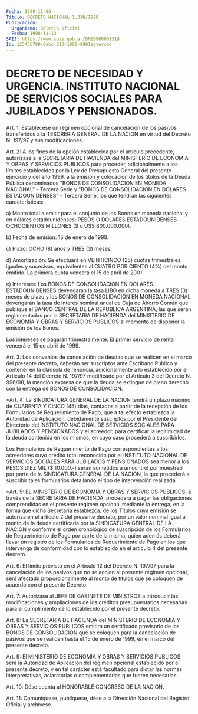 ```yaml
---
Fecha: 1998-11-06
Título: DECRETO NACIONAL 1.318/1998
Publicación:
  Organismo: Boletín Oficial
  Fecha: 1998-11-13
SAIJ: https://www.saij.gob.ar/DN19980001318
Id: 123456789-0abc-813-1000-8991soterced
---
```

# DECRETO DE NECESIDAD Y URGENCIA. INSTITUTO NACIONAL DE SERVICIOS SOCIALES PARA JUBILADOS Y PENSIONADOS.

<a id="1"></a>
Art. 1: Establécese un régimen opcional de  cancelación de los pasivos transferidos a la TESORERIA GENERAL DE LA  NACION en virtud del Decreto N. 197/97 y sus modificaciones.

<a id="2"></a>
Art.  2:  A  los  fines  de la opción establecida por el  artículo precedente, autorízase a la  SECRETARIA  DE HACIENDA del MINISTERIO DE ECONOMIA Y OBRAS Y SERVICIOS PUBLICOS para proceder, adicionalmente a los límites establecidos por la Ley de Presupuesto General  del  presente ejercicio y del año 1999,  a  la emisión  y colocación de los títulos de la Deuda Pública denominados "BONOS DE CONSOLIDACION EN  MONEDA  NACIONAL"  -  Tercera  Serie  y "BONOS DE CONSOLIDACION EN DOLARES ESTADOUNIDENSES" - Tercera Serie,  los que tendrán las siguientes características:

a)  Monto  total  a  emitir para el conjunto de los Bonos en moneda nacional y en dólares estadounidenses: PESOS O DOLARES ESTADOUNIDENSES OCHOCIENTOS MILLONES  ($ o U$S  800.000.000).

b) Fecha de emisión: 15 de enero de 1999.

c) Plazo: OCHO (8) años y TRES (3) meses.

d) Amortización: Se efectuará en VEINTICINCO (25) cuotas trimestrales,  iguales  y  sucesivas, equivalentes  al  CUATRO  POR CIENTO (4%) del monto emitido.  La  primera  cuota vencerá el 15 de abril de 2001.

e) Intereses: Los BONOS DE CONSOLIDACION EN DOLARES ESTADOUNIDENSES devengarán la tasa LIBO en dicha moneda a TRES (3) meses de plazo y los BONOS DE CONSOLIDACION EN MONEDA NACIONAL devengarán la tasa de interés nominal anual de Caja de Ahorro Común que publique el BANCO CENTRAL DE LA REPUBLICA ARGENTINA, las que serán reglamentadas por la  SECRETARIA  DE HACIENDA del MINISTERIO DE ECONOMIA  Y OBRAS  Y SERVICIOS PUBLICOS al momento de disponer la emisión de los Bonos.

Los intereses se pagarán  trimestralmente.  El  primer  servicio de renta vencerá el 15 de abril de 1999.

<a id="3"></a>
Art. 3: Los convenios de cancelación de deudas que se realicen  en el   marco del  presente  decreto,  deberán  ser  suscriptos  ante Escribano Público y contener en la cláusula de renuncia, adicionalmente a lo  establecido por el Artículo 14 del Decreto N. 197/97 modificado por el  Artículo  3  del  Decreto N. 996/98,  la mención expresa de que la deuda se extingue de pleno derecho con la entrega de BONOS DE CONSOLIDACION.

<a id="4"></a>
*Art. 4: La SINDICATURA GENERAL DE LA NACION tendrá un plazo máximo de CUARENTA Y CINCO (45) días, contados a partir de la recepción de los  Formularios  de Requerimiento  de  Pago,  que  a  tal  efecto establezca  la Autoridad de Aplicación, debidamente suscriptos  por el Presidente  del  Directorio  del INSTITUTO NACIONAL DE SERVICIOS SOCIALES  PARA JUBILADOS  Y  PENSIONADOS    y el  acreedor,  para certificar la legitimidad de la deuda contenida  en  los mismos, en cuyo caso procederá a suscribirlos.

Los Formularios de Requerimiento de Pago correspondientes a los acreedores cuyo crédito total reconocido por el INSTITUTO NACIONAL DE SERVICIOS SOCIALES PARA JUBILADOS Y PENSIONADOS sea menor a los PESOS DIEZ MIL ($ 10.000.-) serán sometidos a un control por muestreo por parte de la SINDICATURA GENERAL DE LA  NACION, la que procederá a suscribir tales formularios detallando el tipo de intervención realizada.

<a id="5"></a>
*Art. 5: EL  MINISTERIO  DE  ECONOMIA  Y  OBRAS Y SERVICIOS PUBLICOS, a través de la SECRETARIA DE HACIENDA, procederá  a pagar las  obligaciones comprendidas  en  el  presente  régimen opcional mediante  la entrega, en la forma que dicha Secretaría  establezca, de los Títulos  cuya  emisión  se autoriza  en  el artículo 2 del presente decreto, por un valor nominal igual al monto  de  la deuda certificada  por la SINDICATURA GENERAL DE LA NACION y conforme  el orden cronológico de suscripción de los Formularios de Requerimiento  de  Pago  por parte de la misma, quien además deberá llevar un registro de los Formularios de Requerimiento de Pago en los que intervenga de conformidad con lo establecido en el artículo 4 del presente decreto.

<a id="6"></a>
Art. 6: El límite previsto en el Artículo 12 del Decreto N. 197/97 para la cancelación de  los  pasivos  que  no se acojan al presente régimen  opcional, será  afectado proporcionalmente  al  monto  de títulos  que se  coloquen  de acuerdo  con  el  presente  Decreto.

<a id="7"></a>
Art. 7: Autorízase al JEFE DE  GABINETE  DE MINISTROS a introducir las modificaciones y ampliaciones de los créditos  presupuestarios necesarias  para  el cumplimiento de lo establecido por el presente decreto.

<a id="8"></a>
Art. 8: La SECRETARIA  DE  HACIENDA  del  MINISTERIO DE ECONOMIA Y OBRAS Y SERVICIOS PUBLICOS emitirá un certificado provisorio de los BONOS  DE CONSOLIDACION  que se coloquen para  la  cancelación  de pasivos que se realicen hasta  el  15 de enero de 1999, en el marco del presente decreto.

<a id="9"></a>
Art. 9: El MINISTERIO DE ECONOMIA Y  OBRAS  Y  SERVICIOS  PUBLICOS será  la Autoridad  de Aplicación del régimen opcional establecido por el presente decreto,  y  en  tal  carácter  está facultado para dictar  las normas interpretativas, aclaratorias o  complementarias que fueren necesarias.

<a id="10"></a>
Art.  10:  Dése  cuenta  al  HONORABLE  CONGRESO  DE  LA  NACION.

<a id="11"></a>
Art. 11: Comuníquese,  publíquese, dése a la Dirección Nacional del Registro Oficial y archívese.